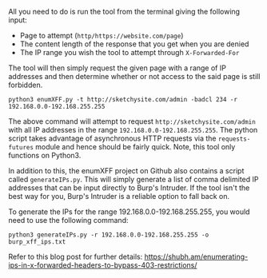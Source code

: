 All you need to do is run the tool from the terminal giving the following input:

- Page to attempt (`http/https://website.com/page`)
- The content length of the response that you get when you are denied
- The IP range you wish the tool to attempt through `X-Forwarded-For`

The tool will then simply request the given page with a range of IP addresses and then determine whether or not access to the said page is still forbidden.

`python3 enumXFF.py -t http://sketchysite.com/admin -badcl 234 -r 192.168.0.0-192.168.255.255`

The above command will attempt to request `http://sketchysite.com/admin` with all IP addresses in the range `192.168.0.0-192.168.255.255`. The python script takes advantage of asynchronous HTTP requests via the `requests-futures` module and hence should be fairly quick. Note, this tool only functions on Python3.

In addition to this, the enumXFF project on Github also contains a script called `generateIPs.py`. This will simply generate a list of comma delimited IP addresses that can be input directly to Burp's Intruder. If the tool isn't the best way for you, Burp's Intruder is a reliable option to fall back on.

To generate the IPs for the range 192.168.0.0-192.168.255.255, you would need to use the following command:

`python3 generateIPs.py -r 192.168.0.0-192.168.255.255 -o burp_xff_ips.txt`

Refer to this blog post for further details: https://shubh.am/enumerating-ips-in-x-forwarded-headers-to-bypass-403-restrictions/